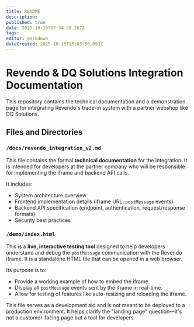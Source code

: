 ```yaml
---
title: README
description: 
published: true
date: 2025-10-16T07:34:58.267Z
tags: 
editor: markdown
dateCreated: 2025-10-15T15:03:56.093Z
---
```


# Revendo & DQ Solutions Integration Documentation

This repository contains the technical documentation and a demonstration page for integrating Revendo's trade-in system with a partner webshop like DQ Solutions.

## Files and Directories

### `/docs/revendo_integration_v2.md`

This file contains the formal **technical documentation** for the integration. It is intended for developers at the partner company who will be responsible for implementing the iframe and backend API calls.

It includes:
- System architecture overview
- Frontend implementation details (iframe URL, `postMessage` events)
- Backend API specification (endpoint, authentication, request/response formats)
- Security best practices

### `/demo/index.html`

This is a **live, interactive testing tool** designed to help developers understand and debug the `postMessage` communication with the Revendo iframe. It is a standalone HTML file that can be opened in a web browser.

Its purpose is to:
- Provide a working example of how to embed the iframe.
- Display all `postMessage` events sent by the iframe in real-time.
- Allow for testing of features like auto-resizing and reloading the iframe.

This file serves as a development aid and is not meant to be deployed to a production environment. It helps clarify the "landing page" question—it's not a customer-facing page but a tool for developers.
